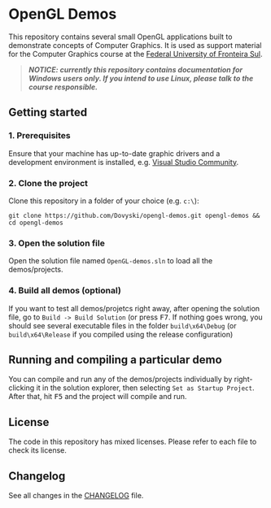 # OpenGL Demos

This repository contains several small OpenGL applications built to demonstrate concepts of Computer Graphics. It is used as support material for the Computer Graphics course at the [Federal University of Fronteira Sul](https://www.uffs.edu.br).

> ***NOTICE: currently this repository contains documentation for Windows users only. If you intend to use Linux, please talk to the course responsible.***

## Getting started

### 1. Prerequisites

Ensure that your machine has up-to-date graphic drivers and a development environment is installed, e.g. [Visual Studio Community](https://visualstudio.microsoft.com/).

### 2. Clone the project

Clone this repository in a folder of your choice (e.g. `c:\`):

```
git clone https://github.com/Dovyski/opengl-demos.git opengl-demos && cd opengl-demos
```
### 3. Open the solution file

Open the solution file named `OpenGL-demos.sln` to load all the demos/projects.

### 4. Build all demos (optional)

If you want to test all demos/projetcs right away, after opening the solution file, go to `Build -> Build Solution` (or press <kbd>F7</kbd>. If nothing goes wrong, you should see several executable files in the folder `build\x64\Debug` (or `build\x64\Release` if you compiled using the release configuration)

## Running and compiling a particular demo

You can compile and run any of the demos/projects individually by right-clicking it in the solution explorer, then selecting `Set as Startup Project`. After that, hit <kbd>F5</kbd> and the project will compile and run.

## License

The code in this repository has mixed licenses. Please refer to each file to check its license. 

## Changelog

See all changes in the [CHANGELOG](CHANGELOG.md) file.
